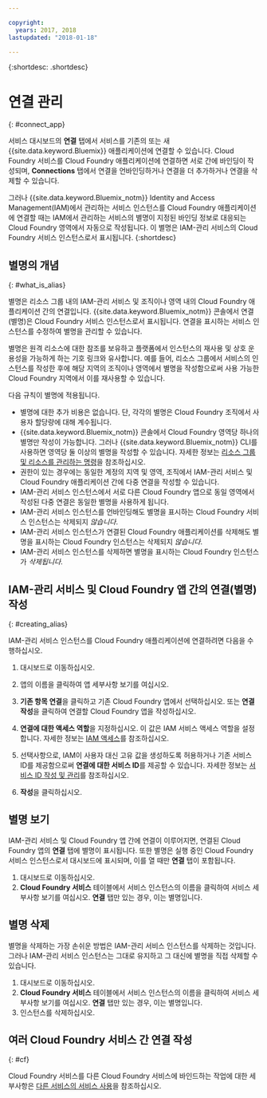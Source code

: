 ```yaml
---

copyright:
  years: 2017, 2018
lastupdated: "2018-01-18"

---
```


{:shortdesc: .shortdesc}

# 연결 관리
{: #connect_app}

서비스 대시보드의 **연결** 탭에서 서비스를 기존의 또는 새 {{site.data.keyword.Bluemix}} 애플리케이션에 연결할 수 있습니다. Cloud Foundry 서비스를 Cloud Foundry 애플리케이션에 연결하면 서로 간에 바인딩이 작성되며, **Connections** 탭에서 연결을 언바인딩하거나 연결을 더 추가하거나 연결을 삭제할 수 있습니다.

그러나 {{site.data.keyword.Bluemix_notm}} Identity and Access Management(IAM)에서 관리하는 서비스 인스턴스를 Cloud Foundry 애플리케이션에 연결할 때는 IAM에서 관리하는 서비스의 별명이 지정된 바인딩 정보로 대응되는 Cloud Foundry 영역에서 자동으로 작성됩니다. 이 별명은 IAM-관리 서비스의 Cloud Foundry 서비스 인스턴스로서 표시됩니다.
{:shortdesc}

## 별명의 개념
{: #what_is_alias}

별명은 리소스 그룹 내의 IAM-관리 서비스 및 조직이나 영역 내의 Cloud Foundry 애플리케이션 간의 연결입니다. {{site.data.keyword.Bluemix_notm}} 콘솔에서 연결(별명)은 Cloud Foundry 서비스 인스턴스로서 표시됩니다. 연결을 표시하는 서비스 인스턴스를 수정하여 별명을 관리할 수 있습니다.

별명은 원격 리소스에 대한 참조를 보유하고 플랫폼에서 인스턴스의 재사용 및 상호 운용성을 가능하게 하는 기호 링크와 유사합니다. 예를 들어, 리소스 그룹에서 서비스의 인스턴스를 작성한 후에 해당 지역의 조직이나 영역에서 별명을 작성함으로써 사용 가능한 Cloud Foundry 지역에서 이를 재사용할 수 있습니다.

다음 규칙이 별명에 적용됩니다.

* 별명에 대한 추가 비용은 없습니다. 단, 각각의 별명은 Cloud Foundry 조직에서 사용자 할당량에 대해 계수됩니다.
* {{site.data.keyword.Bluemix_notm}} 콘솔에서 Cloud Foundry 영역당 하나의 별명만 작성이 가능합니다. 그러나 {{site.data.keyword.Bluemix_notm}} CLI를 사용하면 영역당 둘 이상의 별명을 작성할 수 있습니다. 자세한 정보는 [리소스 그룹 및 리소스를 관리하는 명령](/docs/cli/reference/bluemix_cli/bx_cli.html#commands-for-managing-resource-groups-and-resources)을 참조하십시오.
* 권한이 있는 경우에는 동일한 계정의 지역 및 영역, 조직에서 IAM-관리 서비스 및 Cloud Foundry 애플리케이션 간에 다중 연결을 작성할 수 있습니다.
* IAM-관리 서비스 인스턴스에서 서로 다른 Cloud Foundry 앱으로 동일 영역에서 작성된 다중 연결은 동일한 별명을 사용하게 됩니다.
* IAM-관리 서비스 인스턴스를 언바인딩해도 별명을 표시하는 Cloud Foundry 서비스 인스턴스는 삭제되지 *않습니다*.
* IAM-관리 서비스 인스턴스가 연결된 Cloud Foundry 애플리케이션를 삭제해도 별명을 표시하는 Cloud Foundry 인스턴스는 삭제되지 *않습니다*.
* IAM-관리 서비스 인스턴스를 삭제하면 별명을 표시하는 Cloud Foundry 인스턴스가 *삭제됩니다*.

## IAM-관리 서비스 및 Cloud Foundry 앱 간의 연결(별명) 작성
{: #creating_alias}

IAM-관리 서비스 인스턴스를 Cloud Foundry 애플리케이션에 연결하려면 다음을 수행하십시오.

1. 대시보드로 이동하십시오.

2. 앱의 이름을 클릭하여 앱 세부사항 보기를 여십시오.

3. **기존 항목 연결**을 클릭하고 기존 Cloud Foundry 앱에서 선택하십시오. 또는 **연결 작성**을 클릭하여 연결할 Cloud Foundry 앱을 작성하십시오.

4. **연결에 대한 액세스 역할**을 지정하십시오. 이 값은 IAM 서비스 액세스 역할을 설정합니다. 자세한 정보는 [IAM 액세스](/docs/iam/users_roles.html#userroles)를 참조하십시오.

5. 선택사항으로, IAM이 사용자 대신 고유 값을 생성하도록 허용하거나 기존 서비스 ID를 제공함으로써 **연결에 대한 서비스 ID**를 제공할 수 있습니다. 자세한 정보는 [서비스 ID 작성 및 관리](https://console.stage1.bluemix.net/docs/iam/serviceid.html#serviceids)를 참조하십시오.

6. **작성**을 클릭하십시오.

## 별명 보기

IAM-관리 서비스 및 Cloud Foundry 앱 간에 연결이 이루어지면, 연결된 Cloud Foundry 앱의 **연결** 탭에 별명이 표시됩니다. 또한 별명은 실행 중인 Cloud Foundry 서비스 인스턴스로서 대시보드에 표시되며, 이를 열 때만 **연결** 탭이 포함됩니다.

1. 대시보드로 이동하십시오.
2. **Cloud Foundry 서비스** 테이블에서 서비스 인스턴스의 이름을 클릭하여 서비스 세부사항 보기를 여십시오. **연결** 탭만 있는 경우, 이는 별명입니다.

## 별명 삭제

별명을 삭제하는 가장 손쉬운 방법은 IAM-관리 서비스 인스턴스를 삭제하는 것입니다. 그러나 IAM-관리 서비스 인스턴스는 그대로 유지하고 그 대신에 별명을 직접 삭제할 수 있습니다.

1. 대시보드로 이동하십시오.
2. **Cloud Foundry 서비스** 테이블에서 서비스 인스턴스의 이름을 클릭하여 서비스 세부사항 보기를 여십시오. **연결** 탭만 있는 경우, 이는 별명입니다.
3. 인스턴스를 삭제하십시오.

## 여러 Cloud Foundry 서비스 간 연결 작성
{: #cf}

Cloud Foundry 서비스를 다른 Cloud Foundry 서비스에 바인드하는 작업에 대한 세부사항은 [다른 서비스의 서비스 사용](../apps/reqnsi.html#add_service)을 참조하십시오.
